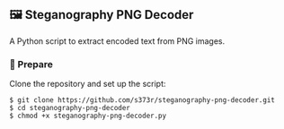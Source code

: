 ## 🖼️ Steganography PNG Decoder

A Python script to extract encoded text from PNG images.

### 🚀 Prepare

Clone the repository and set up the script:

    $ git clone https://github.com/s373r/steganography-png-decoder.git
    $ cd steganography-png-decoder
    $ chmod +x steganography-png-decoder.py


